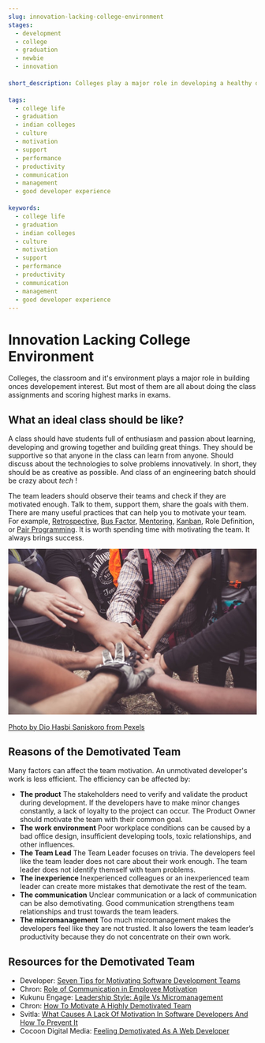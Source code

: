 ```yaml
---
slug: innovation-lacking-college-environment
stages:
  - development
  - college
  - graduation
  - newbie
  - innovation

short_description: Colleges play a major role in developing a healthy developement environment. An innovative and supportive development college environment can help newbies to ace development career.

tags:
  - college life
  - graduation
  - indian colleges
  - culture
  - motivation
  - support
  - performance
  - productivity
  - communication
  - management
  - good developer experience

keywords:
  - college life
  - graduation
  - indian colleges
  - culture
  - motivation
  - support
  - performance
  - productivity
  - communication
  - management
  - good developer experience
---
```


# Innovation Lacking College Environment

Colleges, the classroom and it's environment plays a major role in building onces developement interest. But most of them are all about doing the class assignments and scoring highest marks in exams. 

## What an ideal class should be like?

A class should have students full of enthusiasm and passion about learning, developing and growing together and building great things. They should be supportive so that anyone in the class can learn from anyone. Should discuss about the technologies to solve problems innovatively. In short, they should be as creative as possible. And class of an engineering batch should be crazy about *tech* !

The team leaders should observe their teams and check if they are motivated enough. Talk to them, support them, share the goals with them. There are many useful practices that can help you to motivate your team. For example, [Retrospective](/practices/retrospective), [Bus Factor](/practices/bus-factor), [Mentoring](/practices/mentoring), [Kanban](/practices/kanban), Role Definition, or [Pair Programming](/practices/pair-programming). It is worth spending time with motivating the team. It always brings success.

![Innovation Lacking College Environment](/files/support.jpg)

[Photo by Dio Hasbi Saniskoro from Pexels](https://instagram.com/Diohasbi)

## Reasons of the Demotivated Team

Many factors can affect the team motivation. An unmotivated developer's work is less efficient. The efficiency can be affected by:

- **The product**
  The stakeholders need to verify and validate the product during development. If the developers have to make minor changes constantly, a lack of loyalty to the project can occur. The Product Owner should motivate the team with their common goal.
- **The work environment**
  Poor workplace conditions can be caused by a bad office design, insufficient developing tools, toxic relationships, and other influences.
- **The Team Lead**
  The Team Leader focuses on trivia. The developers feel like the team leader does not care about their work enough. The team leader does not identify themself with team problems.
- **The inexperience**
  Inexperienced colleagues or an inexperienced team leader can create more mistakes that demotivate the rest of the team.
- **The communication**
  Unclear communication or a lack of communication can be also demotivating. Good communication strengthens team relationships and trust towards the team leaders.
- **The micromanagement**
  Too much micromanagement makes the developers feel like they are not trusted. It also lowers the team leader’s productivity because they do not concentrate on their own work.

## Resources for the Demotivated Team

- Developer: [Seven Tips for Motivating Software Development Teams](https://www.developer.com/mgmt/seven-tips-for-motivating-software-development-teams.html)
- Chron: [Role of Communication in Employee Motivation](https://smallbusiness.chron.com/role-communication-employee-motivation-11914.html)
- Kukunu Engage: [Leadership Style: Agile Vs Micromanagement](https://engage.kununu.com/en/blog/leadership-style-agile-vs-micromanagement/)
- Chron: [How To Motivate A Highly Demotivated Team](https://smallbusiness.chron.com/motivate-highly-demotivated-team-78572.html)
- Svitla: [What Causes A Lack Of Motivation In Software Developers And How To Prevent It](https://svitla.com/blog/what-causes-a-lack-of-motivation-in-software-developers-and-how-to-prevent-it)
- Cocoon Digital Media: [Feeling Demotivated As A Web Developer](https://createdbycocoon.com/post/feeling-demotivated-web-developer)
